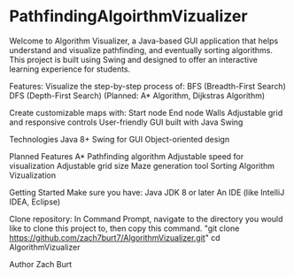 # PathfindingAlgoirthmVizualizer
Welcome to Algorithm Visualizer, a Java-based GUI application that helps understand and visualize pathfinding, and eventually sorting algorithms. This project is built using Swing and designed to offer an interactive learning experience for students.


Features:
Visualize the step-by-step process of:
BFS (Breadth-First Search)
DFS (Depth-First Search)
(Planned: A* Algorithm, Dijkstras Algorithm)

Create customizable maps with:
Start node
End node
Walls 
Adjustable grid and responsive controls
User-friendly GUI built with Java Swing

Technologies
Java 8+
Swing for GUI
Object-oriented design

Planned Features
A* Pathfinding algorithm
Adjustable speed for visualization
Adjustable grid size
Maze generation tool
Sorting Algorithm Vizualization

Getting Started
Make sure you have:
Java JDK 8 or later
An IDE (like IntelliJ IDEA, Eclipse)

Clone repository:
In Command Prompt, navigate to the directory you would like to clone this project to, then copy this command.
"git clone https://github.com/zach7burt7/AlgorithmVizualizer.git"
cd AlgorithmVizualizer

Author
Zach Burt
